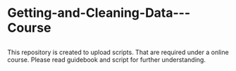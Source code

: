# Getting-and-Cleaning-Data---Course

##
This repository is created to upload scripts. That are required under a online course. Please read guidebook and script for further understanding. 
